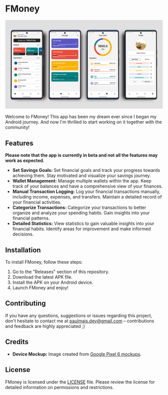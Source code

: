 # FMoney

![banner](./banner.png)

Welcome to FMoney! This app has been my dream ever since I began my Android journey. And now I'm thrilled to start working on it together with the community!

## Features

**Please note that the app is currently in beta and not all the features may work as expected.**

- **Set Savings Goals:** Set financial goals and track your progress towards achieving them. Stay motivated and visualize your savings journey.
- **Wallet Management:** Manage multiple wallets within the app. Keep track of your balances and have a comprehensive view of your finances.
- **Manual Transaction Logging:** Log your financial transactions manually, including income, expenses, and transfers. Maintain a detailed record of your financial activities.
- **Categorize Transactions:** Categorize your transactions to better organize and analyze your spending habits. Gain insights into your financial patterns.
- **Detailed Statistics:** View statistics to gain valuable insights into your financial habits. Identify areas for improvement and make informed decisions.

## Installation

To install FMoney, follow these steps:
1. Go to the "Releases" section of this repository.
2. Download the latest APK file.
3. Install the APK on your Android device.
4. Launch FMoney and enjoy!

## Contributing

If you have any questions, suggestions or issues regarding this project, don't hesitate to contact me at paulmais.dev@gmail.com – contributions and feedback are highly appreciated ;)

## Credits

- **Device Mockup:** Image created from [Google Pixel 6 mockups](https://deviceframes.com/templates/google-pixel-6).

## License

FMoney is licensed under the [LICENSE](LICENSE.txt) file. Please review the license for detailed information on permissions and restrictions.
